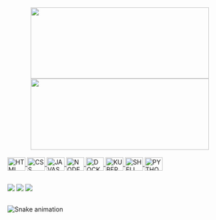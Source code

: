##

<div align="center">
  <a href="https://github.com/roniamaro">
  <img height="160em" width="400em" src="https://github-readme-stats.vercel.app/api?username=roniamaro&show_icons=true&theme=dracula&include_all_commits=true&count_private=true"/>
  <img height="160em" width="400em" src="https://github-readme-stats.vercel.app/api/top-langs/?username=roniamaro&layout=compact&langs_count=7&theme=dracula"/>
</div>

<div style="display: inline_block"><br>
  <img align="center" alt="HTML"       height="30" width="40" src="https://cdn.jsdelivr.net/gh/devicons/devicon/icons/html5/html5-original.svg" />
  <img align="center" alt="CSS"        height="30" width="40" src="https://cdn.jsdelivr.net/gh/devicons/devicon/icons/css3/css3-original.svg" />
  <img align="center" alt="JAVASCRIPT" height="30" width="40" src="https://cdn.jsdelivr.net/gh/devicons/devicon/icons/javascript/javascript-original.svg" />
  
  <img align="center" alt="NODEJS"     height="30" width="40" src="https://cdn.jsdelivr.net/gh/devicons/devicon/icons/nodejs/nodejs-plain-wordmark.svg" />
  
  <img align="center" alt="DOCKER"     height="30" width="40" src="https://cdn.jsdelivr.net/gh/devicons/devicon/icons/docker/docker-plain.svg" />
  <img align="center" alt="KUBERNETES" height="30" width="40" src="https://cdn.jsdelivr.net/gh/devicons/devicon/icons/kubernetes/kubernetes-plain.svg" />
  
  
  <img align="center" alt="SHELL"      height="30" width="40" src="https://cdn.jsdelivr.net/gh/devicons/devicon/icons/devicon/devicon-plain.svg" />
  <img align="center" alt="PYTHON"     height="30" width="40" src="https://cdn.jsdelivr.net/gh/devicons/devicon/icons/python/python-plain.svg" />

</div>

##

<div>
  <!--CONTACT-->
  <a href="https://www.instagram.com/roni_amaro_" target="_blank">
  <img src="https://img.shields.io/badge/-Instagram-%23E4405F?style=for-the-badge&logo=instagram&logoColor=white" target="_blank"></a>
  
  <a href = "mailto:roni_amaro@hotmail.com">
  <img src="https://img.shields.io/badge/Microsoft_Outlook-0078D4?style=for-the-badge&logo=microsoft-outlook&logoColor=white" target="_blank"></a>
  
  <a href="https://www.linkedin.com/in/roni-amaro/" target="_blank">
  <img src="https://img.shields.io/badge/-LinkedIn-%230077B5?style=for-the-badge&logo=linkedin&logoColor=white" target="_blank"></a>
  
  <!--OS
  <br>
  <a href="#" target="_blank">
  <img src="https://img.shields.io/badge/Windows-0078D6?style=for-the-badge&logo=windows&logoColor=white" target="_blank"></a>
  <a href="#" target="_blank">
  <img src="https://img.shields.io/badge/Kali_Linux-557C94?style=for-the-badge&logo=kali-linux&logoColor=white" target="_blank"></a>
  -->
  
  ##
  
  ![Snake animation](https://github.com/roniamaro/roniamaro/blob/output/github-contribution-grid-snake.svg)
 
</div>
